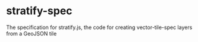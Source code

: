 # stratify-spec
The specification for stratify.js, the code for creating vector-tile-spec layers from a GeoJSON tile
